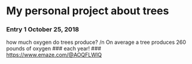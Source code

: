 # My personal project about trees #
### Entry 1 October 25, 2018 ###
how much oxygen do trees produce? /n
On average a tree produces 260 pounds of oxygen ### each year! ###
https://www.emaze.com/@AOQFLWIQ
